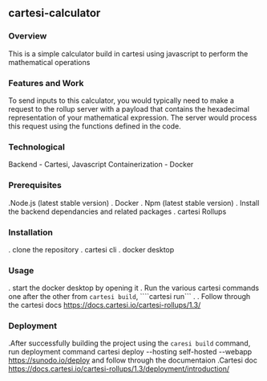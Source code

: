 ## cartesi-calculator

### Overview 
This is a simple calculator build in cartesi using javascript to perform the mathematical operations


### Features and Work
To send inputs to this calculator, you would typically need to make a request to the rollup server with a payload that contains the hexadecimal representation of your mathematical expression. 
The server would process this request using the functions defined in the code.

### Technological 

Backend - Cartesi, Javascript
Containerization - Docker

### Prerequisites

.Node.js (latest stable version)
. Docker
. Npm (latest stable version)
. Install the backend dependancies and related packages
. cartesi Rollups


### Installation
 . clone the repository 
 . cartesi cli
 . docker desktop
 

### Usage
. start the docker desktop by opening it
. Run the various cartesi commands one after the other from ```cartesi build```, ````cartesi run``` .
. Follow through the cartesi docs https://docs.cartesi.io/cartesi-rollups/1.3/ 

### Deployment 

.After successfully building the project using the ``caresi build`` command, run deployment command   cartesi deploy --hosting self-hosted --webapp https://sunodo.io/deploy  and follow through the documentaion 
.Cartesi doc https://docs.cartesi.io/cartesi-rollups/1.3/deployment/introduction/


